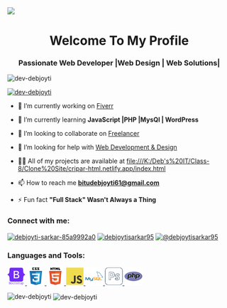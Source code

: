 <img src="[https://scontent.fdac19-1.fna.fbcdn.net/v/t39.30808-6/467767646_2530467853830591_6051738366117861449_n.png?_nc_cat=103&ccb=1-7&_nc_sid=cc71e4&_nc_eui2=AeE40aI6szhCxx6gMK9M04oz9DOkmMAcXUf0M6SYwBxdR9cysd5W_E47CXC7dh2nqPPBcy6uogXO4Hrf6GEbMLDY&_nc_ohc=LN_xHTKPjxIQ7kNvgFT5Wgd&_nc_zt=23&_nc_ht=scontent.fdac19-1.fna&_nc_gid=AVH4gdUfwp23bknpMkmn88k&oh=00_AYD1h97w1UBGd8ATNhPdPgg2IQkvQQDQa_4MreSF6UXB9w&oe=674FB0A0](https://scontent.fdac146-1.fna.fbcdn.net/v/t39.30808-6/467767646_2530467853830591_6051738366117861449_n.png?_nc_cat=103&ccb=1-7&_nc_sid=cc71e4&_nc_eui2=AeE40aI6szhCxx6gMK9M04oz9DOkmMAcXUf0M6SYwBxdR9cysd5W_E47CXC7dh2nqPPBcy6uogXO4Hrf6GEbMLDY&_nc_ohc=M-wJPbQoR5oQ7kNvgHZH_JX&_nc_zt=23&_nc_ht=scontent.fdac146-1.fna&_nc_gid=A0szdaxoI9oLYkDcOImdatB&oh=00_AYCtZ5r1MU522Vt_D0PrDYNUB1780vcF4ag8SXqlxPmCaQ&oe=6771F7A0)">



<h1 align="center">Welcome To My Profile</h1>
<h3 align="center">Passionate Web Developer |Web Design | Web Solutions|</h3>

<p align="left"> <img src="https://komarev.com/ghpvc/?username=dev-debjoyti&label=Profile%20views&color=0e75b6&style=flat" alt="dev-debjoyti" /> </p>

<p align="left"> <a href="https://github.com/ryo-ma/github-profile-trophy"><img src="https://github-profile-trophy.vercel.app/?username=dev-debjoyti" alt="dev-debjoyti" /></a> </p>

- 🔭 I’m currently working on [Fiverr](https://www.fiverr.com/debjoyti82495?up_rollout=true)

- 🌱 I’m currently learning **JavaScript |PHP |MysQl | WordPress**

- 👯 I’m looking to collaborate on [Freelancer](file:///K:/Deb's%20IT/Class-8/Clone%20Site/cripar-html.netlify.app/index.html)

- 🤝 I’m looking for help with [Web Development & Design](https://www.linkedin.com/in/debjoyti-sarkar-85a9992a0/)

- 👨‍💻 All of my projects are available at [file:///K:/Deb's%20IT/Class-8/Clone%20Site/cripar-html.netlify.app/index.html](file:///K:/Deb's%20IT/Class-8/Clone%20Site/cripar-html.netlify.app/index.html)

- 📫 How to reach me **bitudebjoyti61@gmail.com**

- ⚡ Fun fact **"Full Stack" Wasn't Always a Thing**

<h3 align="left">Connect with me:</h3>
<p align="left">
<a href="https://linkedin.com/in/debjoyti-sarkar-85a9992a0" target="blank"><img align="center" src="https://raw.githubusercontent.com/rahuldkjain/github-profile-readme-generator/master/src/images/icons/Social/linked-in-alt.svg" alt="debjoyti-sarkar-85a9992a0" height="30" width="40" /></a>
<a href="https://fb.com/debjoytisarkar95" target="blank"><img align="center" src="https://raw.githubusercontent.com/rahuldkjain/github-profile-readme-generator/master/src/images/icons/Social/facebook.svg" alt="debjoytisarkar95" height="30" width="40" /></a>
<a href="https://www.youtube.com/c/@debjoytisarkar95" target="blank"><img align="center" src="https://raw.githubusercontent.com/rahuldkjain/github-profile-readme-generator/master/src/images/icons/Social/youtube.svg" alt="@debjoytisarkar95" height="30" width="40" /></a>
</p>

<h3 align="left">Languages and Tools:</h3>
<p align="left"> <a href="https://getbootstrap.com" target="_blank" rel="noreferrer"> <img src="https://raw.githubusercontent.com/devicons/devicon/master/icons/bootstrap/bootstrap-plain-wordmark.svg" alt="bootstrap" width="40" height="40"/> </a> <a href="https://www.w3schools.com/css/" target="_blank" rel="noreferrer"> <img src="https://raw.githubusercontent.com/devicons/devicon/master/icons/css3/css3-original-wordmark.svg" alt="css3" width="40" height="40"/> </a> <a href="https://www.w3.org/html/" target="_blank" rel="noreferrer"> <img src="https://raw.githubusercontent.com/devicons/devicon/master/icons/html5/html5-original-wordmark.svg" alt="html5" width="40" height="40"/> </a> <a href="https://developer.mozilla.org/en-US/docs/Web/JavaScript" target="_blank" rel="noreferrer"> <img src="https://raw.githubusercontent.com/devicons/devicon/master/icons/javascript/javascript-original.svg" alt="javascript" width="40" height="40"/> </a> <a href="https://www.mysql.com/" target="_blank" rel="noreferrer"> <img src="https://raw.githubusercontent.com/devicons/devicon/master/icons/mysql/mysql-original-wordmark.svg" alt="mysql" width="40" height="40"/> </a> <a href="https://www.photoshop.com/en" target="_blank" rel="noreferrer"> <img src="https://raw.githubusercontent.com/devicons/devicon/master/icons/photoshop/photoshop-line.svg" alt="photoshop" width="40" height="40"/> </a> <a href="https://www.php.net" target="_blank" rel="noreferrer"> <img src="https://raw.githubusercontent.com/devicons/devicon/master/icons/php/php-original.svg" alt="php" width="40" height="40"/> </a> </p>

<p><img align="left" src="https://github-readme-stats.vercel.app/api/top-langs?username=dev-debjoyti&show_icons=true&locale=en&layout=compact" alt="dev-debjoyti" /></p>

<p>&nbsp;<img align="center" src="https://github-readme-stats.vercel.app/api?username=dev-debjoyti&show_icons=true&locale=en" alt="dev-debjoyti" /></p>
